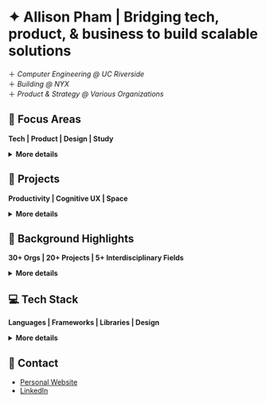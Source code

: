 # ✦ Allison Pham | Bridging tech, product, & business to build scalable solutions
＋ *Computer Engineering @ UC Riverside*
<br>
＋ *Building @ NYX*
<br>
＋ *Product & Strategy @ Various Organizations*

## 🌱 Focus Areas
**Tech | Product | Design | Study**
<details>
  <summary><b>More details</b></summary>

- **Tech:** scalable systems, optimized productivity platforms
- **Product:** UI/UX design, iterations, development, management
- **Design:** clean, accessible, and interactive user experiences (UX)
- **Study:** computer science, electrical engineering
- **Interests:** business, cognitive science, neuromorphic engineering, law

</details>

## 🚀 Projects
**Productivity | Cognitive UX | Space**
<details>
  <summary><b>More details</b></summary>

- **Productivity Platform:** Mini web tool that intersects `productivity` and social media
- **Life Optimizer:** `Gamified` system for motivation and behavior optimization
- **Neuromorphic HCI:** Human-computer interface (HCI) system that merges neuromorphic computing with `cognitive UX` design
- **Space Systems:** Prototyping and exploring `asynchronous UX` for Mars and beyond to reinvent interfaces for time-delayed (latency), deep-space missions

</details>

## 💫 Background Highlights
**30+ Orgs | 20+ Projects | 5+ Interdisciplinary Fields**
<details>
  <summary><b>More details</b></summary>

- 🤝 **Organizations:** Lead and contribute to `30+ organizations` (companies, startups, nonprofits) across tech, business, and design
  - Organize `60+ events, initiatives, and programs` across multiple organizations at the internal, national, state, and local level
- 🚀 **Projects:** Build and jump start `20+ projects` focused on `tech fields` with `improvement`
  - **Tech fields** - AI/ML, data science, software
  - **Improvement** - gamification, healthcare, life optimization, productivity
  - **Optimization** - center optimization to streamline impact and create streamlined systems
- 🎨 **Products:** Design `20+ innovative products` for real-world utility and integrate an intuitive UX
- ⚙️ **Workflows:** Develop `10+ productivity workflows` that support dynamic environments and integration for project management, design, and operations

</details>

## 💻 Tech Stack
**Languages | Frameworks | Libraries | Design**
<details>
  <summary><b>More details</b></summary>

| Category             | Tools |
|----------------------|---------------------------------------------------------------------------------------------------------------------------------------------------------------------------------------------------------------------------------------------------------------------------------------------------------------------------------------------------------------------------------------------------------------------------|
| Languages            | [![C++](https://img.shields.io/badge/-C++-%2300599C.svg?style=flat-square&logo=c%2B%2B&logoColor=white)](https://isocpp.org/) [![Python](https://img.shields.io/badge/-Python-3670A0?style=flat-square&logo=python&logoColor=ffdd54)](https://www.python.org/) [![Java](https://img.shields.io/badge/-Java-%23ED8B00.svg?style=flat-square&logo=openjdk&logoColor=white)](https://www.java.com/) [![TypeScript](https://img.shields.io/badge/-TypeScript-%23007ACC.svg?style=flat-square&logo=typescript&logoColor=white)](https://www.typescriptlang.org/) [![JavaScript](https://img.shields.io/badge/-JavaScript-%23323330.svg?style=flat-square&logo=javascript&logoColor=%23F7DF1E)](https://developer.mozilla.org/en-US/docs/Web/JavaScript) [![C](https://img.shields.io/badge/-C-%2300599C.svg?style=flat-square&logo=c&logoColor=white)](https://en.wikipedia.org/wiki/C_(programming_language)) [![SQL](https://img.shields.io/badge/-SQL-%234479A1.svg?style=flat-square&logo=mysql&logoColor=white)](https://en.wikipedia.org/wiki/SQL) [![HTML5](https://img.shields.io/badge/-HTML5-%23E34F26.svg?style=flat-square&logo=html5&logoColor=white)](https://developer.mozilla.org/en-US/docs/Web/HTML) [![CSS3](https://img.shields.io/badge/-CSS3-%231572B6.svg?style=flat-square&logo=css3&logoColor=white)](https://developer.mozilla.org/en-US/docs/Web/CSS) |
| Frameworks           | [![React](https://img.shields.io/badge/-React-%2320232a.svg?style=flat-square&logo=react&logoColor=%2361DAFB)](https://reactjs.org/) [![Next.js](https://img.shields.io/badge/-Next.js-000000?style=flat-square&logo=nextdotjs&logoColor=white)](https://nextjs.org/) [![Vue.js](https://img.shields.io/badge/-Vue.js-%2335495e.svg?style=flat-square&logo=vuedotjs&logoColor=%234FC08D)](https://vuejs.org/) [![Tailwind CSS](https://img.shields.io/badge/-Tailwind_CSS-%2338B2AC.svg?style=flat-square&logo=tailwind-css&logoColor=white)](https://tailwindcss.com/) |
| Libraries            | [![scikit-learn](https://img.shields.io/badge/-scikit--learn-F7931E?style=flat-square&logo=scikit-learn&logoColor=white)](https://scikit-learn.org/) [![NumPy](https://img.shields.io/badge/-NumPy-013243?style=flat-square&logo=numpy&logoColor=white)](https://numpy.org/) [![Pandas](https://img.shields.io/badge/-Pandas-150458?style=flat-square&logo=pandas&logoColor=white)](https://pandas.pydata.org/) [![Matplotlib](https://img.shields.io/badge/-Matplotlib-11557c?style=flat-square&logo=matplotlib&logoColor=white&labelColor=11557c)](https://matplotlib.org/) |
| Design               | [![Figma](https://img.shields.io/badge/-Figma-%23F24E1E.svg?style=flat-square&logo=figma&logoColor=white)](https://figma.com/) [![Canva](https://img.shields.io/badge/-Canva-%2300C4CC.svg?style=flat-square&logo=Canva&logoColor=white)](https://canva.com/)

</details>

## 🍵 Contact
- [Personal Website](https://www.allisonpham.dev/)
- [LinkedIn](https://www.linkedin.com/in/allisonpham7)